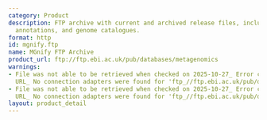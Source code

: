 ```yaml
---
category: Product
description: FTP archive with current and archived release files, including sequences,
  annotations, and genome catalogues.
format: http
id: mgnify.ftp
name: MGnify FTP Archive
product_url: ftp://ftp.ebi.ac.uk/pub/databases/metagenomics
warnings:
- File was not able to be retrieved when checked on 2025-10-27_ Error connecting to
  URL_ No connection adapters were found for 'ftp_//ftp.ebi.ac.uk/pub/databases/metagenomics'
- File was not able to be retrieved when checked on 2025-10-27_ Error connecting to
  URL_ No connection adapters were found for 'ftp_//ftp.ebi.ac.uk/pub/databases/metagenomics'
layout: product_detail
---
```

